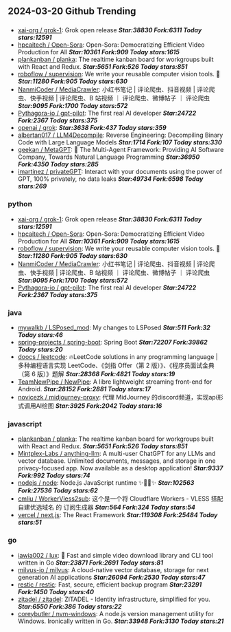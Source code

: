 ## 2024-03-20 Github Trending

### 
* [xai-org / grok-1](https://github.com/xai-org/grok-1): Grok open release ***Star:38830 Fork:6311 Today stars:12591***
* [hpcaitech / Open-Sora](https://github.com/hpcaitech/Open-Sora): Open-Sora: Democratizing Efficient Video Production for All ***Star:10361 Fork:909 Today stars:1615***
* [plankanban / planka](https://github.com/plankanban/planka): The realtime kanban board for workgroups built with React and Redux. ***Star:5651 Fork:526 Today stars:851***
* [roboflow / supervision](https://github.com/roboflow/supervision): We write your reusable computer vision tools. 💜 ***Star:11280 Fork:905 Today stars:630***
* [NanmiCoder / MediaCrawler](https://github.com/NanmiCoder/MediaCrawler): 小红书笔记 | 评论爬虫、抖音视频 | 评论爬虫、快手视频 | 评论爬虫、B 站视频 ｜ 评论爬虫、微博帖子 ｜ 评论爬虫 ***Star:9095 Fork:1700 Today stars:572***
* [Pythagora-io / gpt-pilot](https://github.com/Pythagora-io/gpt-pilot): The first real AI developer ***Star:24722 Fork:2367 Today stars:375***
* [openai / grok](https://github.com/openai/grok):  ***Star:3638 Fork:437 Today stars:359***
* [albertan017 / LLM4Decompile](https://github.com/albertan017/LLM4Decompile): Reverse Engineering: Decompiling Binary Code with Large Language Models ***Star:1714 Fork:107 Today stars:330***
* [geekan / MetaGPT](https://github.com/geekan/MetaGPT): 🌟 The Multi-Agent Framework: Providing AI Software Company, Towards Natural Language Programming ***Star:36950 Fork:4350 Today stars:285***
* [imartinez / privateGPT](https://github.com/imartinez/privateGPT): Interact with your documents using the power of GPT, 100% privately, no data leaks ***Star:49734 Fork:6598 Today stars:269***

### python
* [xai-org / grok-1](https://github.com/xai-org/grok-1): Grok open release ***Star:38830 Fork:6311 Today stars:12591***
* [hpcaitech / Open-Sora](https://github.com/hpcaitech/Open-Sora): Open-Sora: Democratizing Efficient Video Production for All ***Star:10361 Fork:909 Today stars:1615***
* [roboflow / supervision](https://github.com/roboflow/supervision): We write your reusable computer vision tools. 💜 ***Star:11280 Fork:905 Today stars:630***
* [NanmiCoder / MediaCrawler](https://github.com/NanmiCoder/MediaCrawler): 小红书笔记 | 评论爬虫、抖音视频 | 评论爬虫、快手视频 | 评论爬虫、B 站视频 ｜ 评论爬虫、微博帖子 ｜ 评论爬虫 ***Star:9095 Fork:1700 Today stars:572***
* [Pythagora-io / gpt-pilot](https://github.com/Pythagora-io/gpt-pilot): The first real AI developer ***Star:24722 Fork:2367 Today stars:375***

### java
* [mywalkb / LSPosed_mod](https://github.com/mywalkb/LSPosed_mod): My changes to LSPosed ***Star:511 Fork:32 Today stars:46***
* [spring-projects / spring-boot](https://github.com/spring-projects/spring-boot): Spring Boot ***Star:72207 Fork:39862 Today stars:20***
* [doocs / leetcode](https://github.com/doocs/leetcode): 🔥LeetCode solutions in any programming language | 多种编程语言实现 LeetCode、《剑指 Offer（第 2 版）》、《程序员面试金典（第 6 版）》题解 ***Star:28368 Fork:4821 Today stars:19***
* [TeamNewPipe / NewPipe](https://github.com/TeamNewPipe/NewPipe): A libre lightweight streaming front-end for Android. ***Star:28152 Fork:2881 Today stars:17***
* [novicezk / midjourney-proxy](https://github.com/novicezk/midjourney-proxy): 代理 MidJourney 的discord频道，实现api形式调用AI绘图 ***Star:3925 Fork:2042 Today stars:16***

### javascript
* [plankanban / planka](https://github.com/plankanban/planka): The realtime kanban board for workgroups built with React and Redux. ***Star:5651 Fork:526 Today stars:851***
* [Mintplex-Labs / anything-llm](https://github.com/Mintplex-Labs/anything-llm): A multi-user ChatGPT for any LLMs and vector database. Unlimited documents, messages, and storage in one privacy-focused app. Now available as a desktop application! ***Star:9337 Fork:992 Today stars:74***
* [nodejs / node](https://github.com/nodejs/node): Node.js JavaScript runtime ✨🐢🚀✨ ***Star:102563 Fork:27536 Today stars:62***
* [cmliu / WorkerVless2sub](https://github.com/cmliu/WorkerVless2sub): 这个是一个将 Cloudflare Workers - VLESS 搭配 自建优选域名 的 订阅生成器 ***Star:564 Fork:324 Today stars:54***
* [vercel / next.js](https://github.com/vercel/next.js): The React Framework ***Star:119308 Fork:25484 Today stars:51***

### go
* [iawia002 / lux](https://github.com/iawia002/lux): 👾 Fast and simple video download library and CLI tool written in Go ***Star:23871 Fork:2691 Today stars:81***
* [milvus-io / milvus](https://github.com/milvus-io/milvus): A cloud-native vector database, storage for next generation AI applications ***Star:26094 Fork:2530 Today stars:47***
* [restic / restic](https://github.com/restic/restic): Fast, secure, efficient backup program ***Star:23291 Fork:1450 Today stars:40***
* [zitadel / zitadel](https://github.com/zitadel/zitadel): ZITADEL - Identity infrastructure, simplified for you. ***Star:6550 Fork:386 Today stars:22***
* [coreybutler / nvm-windows](https://github.com/coreybutler/nvm-windows): A node.js version management utility for Windows. Ironically written in Go. ***Star:33948 Fork:3130 Today stars:21***
